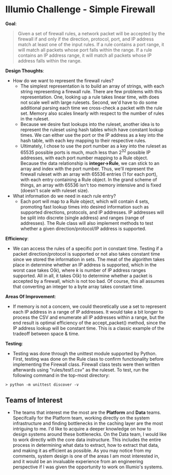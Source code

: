 # Illumio Challenge - Simple Firewall 

**Goal**:
> Given a set of firewall rules, a network packet will be accepted by the firewall if and only if the
direction, protocol, port, and IP address match at least one of the input rules. If a rule contains
a port range, it will match all packets whose port falls within the range. If a rule contains an IP
address range, it will match all packets whose IP address falls within the range. 

**Design Thoughts**:
+ How do we want to represent the firewall rules?
	- The simplest representation is to build an array of strings, with each
	string representing a firewall rule. There are few problems with this representation. One, looking up a rule takes linear time, with does not scale well with large rulesets. Second, we'd have to do some additional parsing each time we cross-check a packet with the rule set. Memory also scales linearly with respect to the number of rules in the ruleset. 
	- Because we desire fast lookups into the ruleset, another idea is to represent the ruleset using hash tables which have constant lookup times. We can either use the port or the IP address as a key into the hash table, with each key mapping to their respective rules. 
	- Ultimately, I chose to use the port number as a key into the ruleset as 65535 possible ports is much, much less than 2<sup>32</sup> possible IP addresses, with each port number mapping to a Rule object. Because the data relationship is **integer->Rule**, we can stick to an array and index with the port number. Thus, we'll represent the firewall ruleset with an array with 65536 entries (1 for each port), with each entry containing a Rule object. In the grand scheme of things, an array with 65536 isn't too memory intensive and is fixed (doesn't scale with ruleset size).
+ What information do we need in each rule entry?
	- Each port will map to a Rule object, which will contain 4 sets, promoting fast lookup times into desired information such as supported directions, protocols, and IP addresses. IP addresses will be split into discrete (single address) and ranges (range of addresses). The Rule class will also implement methods to test whether a given direction/protocol/IP address is supported.

**Efficiency**:
+ We can access the rules of a specific port in constant time. Testing if a packet direction/protocol is supported or not also takes constant time since we stored the information in sets. The meat of the algorithm takes place in determine whether an IP address is supported, which in the worst case takes O(*k*), where *k* is number of IP address ranges supported. All in all, it takes O(*k*) to determine whether a packet is accepted by a firewall, which is not too bad. Of course, this all assumes that converting an integer to a byte array takes constant time.

**Areas Of Improvement**: 
+ If memory is not a concern, we could theoretically use a set to represent each IP address in a range of IP addresses. It would take a bit longer to process the CSV and enumerate all IP addresses within a range, but the end result is optimal efficiency of the accept_packet() method, since the IP address lookup will be constant time. This is a classic example of the tradeoff between space & time.

**Testing**: 
+ Testing was done through the unittest module supported by Python. First, testing was done on the Rule class to confirm functionality before implementing the Firewall class. Firewall class tests were then written afterwards using "rules/test1.csv" as the ruleset. To test, run the following command in the top-most directory:
```
> python -m unittest discover -v
```

## Teams of Interest ##
+ The teams that interest me the most are the **Platform** and **Data** teams. Specifcally for the Platform team, working directly on the system infrastructure and finding bottlenecks in the caching layer are the most intriguing to me. I'd like to acquire a deeper knowledge on how to design systems around these bottlenecks. On the Data team, I would like to work directly with the core data instructure. This includes the entire process in determining what data to extract, how to extract that data, and making it as efficient as possible. As you may notice from my comments, system design is one of the areas I am most interested in, and it would be an invaluable experience from an engineering perspective if I was given the opportunity to work on Illumio's systems. 